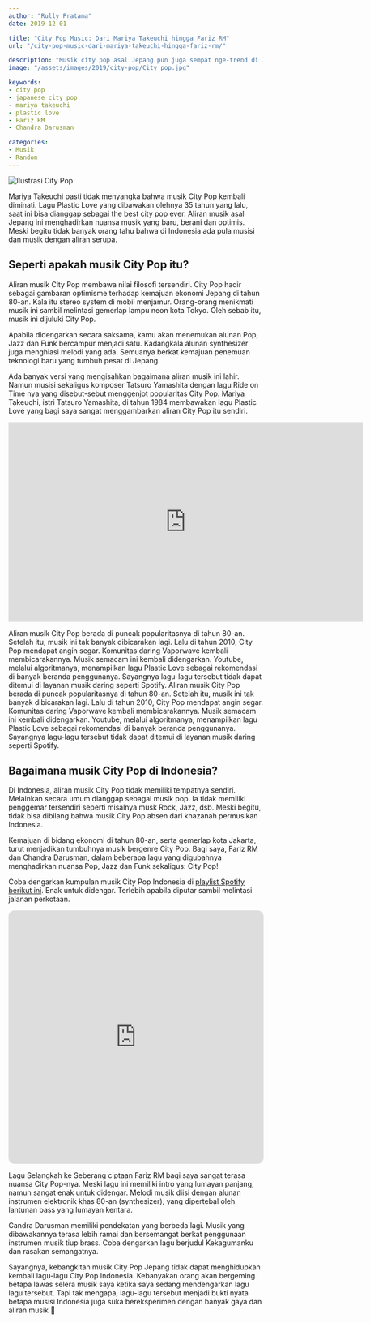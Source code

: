 ```yaml
---
author: "Rully Pratama"
date: 2019-12-01

title: "City Pop Music: Dari Mariya Takeuchi hingga Fariz RM"
url: "/city-pop-music-dari-mariya-takeuchi-hingga-fariz-rm/"

description: "Musik city pop asal Jepang pun juga sempat nge-trend di Indonesia di tahun 80-an"
image: "/assets/images/2019/city-pop/City_pop.jpg"

keywords:
- city pop
- japanese city pop
- mariya takeuchi
- plastic love
- Fariz RM
- Chandra Darusman

categories:
- Musik
- Random
---
```


![Ilustrasi City Pop](/assets/images/2019/city-pop/City_pop.jpg "Ilustrasi City Pop")

Mariya Takeuchi pasti tidak menyangka bahwa musik City Pop kembali diminati. Lagu Plastic Love yang dibawakan olehnya 35 tahun yang lalu, saat ini bisa dianggap sebagai the best city pop ever. Aliran musik asal Jepang ini menghadirkan nuansa musik yang baru, berani dan optimis. Meski begitu tidak banyak orang tahu bahwa di Indonesia ada pula musisi dan musik dengan aliran serupa.

## Seperti apakah musik City Pop itu?

Aliran musik City Pop membawa nilai filosofi tersendiri. City Pop hadir sebagai gambaran optimisme terhadap kemajuan ekonomi Jepang di tahun 80-an. Kala itu stereo system di mobil menjamur. Orang-orang menikmati musik ini sambil melintasi gemerlap lampu neon kota Tokyo. Oleh sebab itu, musik ini dijuluki City Pop.

Apabila didengarkan secara saksama, kamu akan menemukan alunan Pop, Jazz dan Funk bercampur menjadi satu. Kadangkala alunan synthesizer juga menghiasi melodi yang ada. Semuanya berkat kemajuan penemuan teknologi baru yang tumbuh pesat di Jepang.

Ada banyak versi yang mengisahkan bagaimana aliran musik ini lahir. Namun musisi sekaligus komposer Tatsuro Yamashita dengan lagu Ride on Time nya yang disebut-sebut menggenjot popularitas City Pop. Mariya Takeuchi, istri Tatsuro Yamashita, di tahun 1984 membawakan lagu Plastic Love yang bagi saya sangat menggambarkan aliran City Pop itu sendiri.

<iframe width="700" height="394" src="https://www.youtube.com/embed/T_lC2O1oIew?si=5CW8y8b29rEhNPxn" title="YouTube video player" frameborder="0" allow="accelerometer; autoplay; clipboard-write; encrypted-media; gyroscope; picture-in-picture; web-share" allowfullscreen></iframe>

Aliran musik City Pop berada di puncak popularitasnya di tahun 80-an. Setelah itu, musik ini tak banyak dibicarakan lagi. Lalu di tahun 2010, City Pop mendapat angin segar. Komunitas daring Vaporwave kembali membicarakannya. Musik semacam ini kembali didengarkan. Youtube, melalui algoritmanya, menampilkan lagu Plastic Love sebagai rekomendasi di banyak beranda penggunanya. Sayangnya lagu-lagu tersebut tidak dapat ditemui di layanan musik daring seperti Spotify.
Aliran musik City Pop berada di puncak popularitasnya di tahun 80-an. Setelah itu, musik ini tak banyak dibicarakan lagi. Lalu di tahun 2010, City Pop mendapat angin segar. Komunitas daring Vaporwave kembali membicarakannya. Musik semacam ini kembali didengarkan. Youtube, melalui algoritmanya, menampilkan lagu Plastic Love sebagai rekomendasi di banyak beranda penggunanya. Sayangnya lagu-lagu tersebut tidak dapat ditemui di layanan musik daring seperti Spotify.

## Bagaimana musik City Pop di Indonesia?

Di Indonesia, aliran musik City Pop tidak memiliki tempatnya sendiri. Melainkan secara umum dianggap sebagai musik pop. Ia tidak memiliki penggemar tersendiri seperti misalnya musk Rock, Jazz, dsb. Meski begitu, tidak bisa dibilang bahwa musik City Pop absen dari khazanah permusikan Indonesia.

Kemajuan di bidang ekonomi di tahun 80-an, serta gemerlap kota Jakarta, turut menjadikan tumbuhnya musik bergenre City Pop. Bagi saya, Fariz RM dan Chandra Darusman, dalam beberapa lagu yang digubahnya menghadirkan nuansa Pop, Jazz dan Funk sekaligus: City Pop!

Coba dengarkan kumpulan musik City Pop Indonesia di [playlist Spotify berikut ini](https://open.spotify.com/playlist/3FZdRvKi8VzMaO6eWIPGeR?si=bb053fdea0824bec). Enak untuk didengar. Terlebih apabila diputar sambil melintasi jalanan perkotaan.

<iframe style="border-radius:12px" src="https://open.spotify.com/embed/playlist/3FZdRvKi8VzMaO6eWIPGeR?utm_source=generator&theme=0" width=100%" height="500" frameBorder="0" allowfullscreen="" allow="autoplay; clipboard-write; encrypted-media; fullscreen; picture-in-picture" loading="lazy"></iframe>

Lagu Selangkah ke Seberang ciptaan Fariz RM bagi saya sangat terasa nuansa City Pop-nya. Meski lagu ini memiliki intro yang lumayan panjang, namun sangat enak untuk didengar. Melodi musik diisi dengan alunan instrumen elektronik khas 80-an (synthesizer), yang dipertebal oleh lantunan bass yang lumayan kentara.

Candra Darusman memiliki pendekatan yang berbeda lagi. Musik yang dibawakannya terasa lebih ramai dan bersemangat berkat penggunaan instrumen musik tiup brass. Coba dengarkan lagu berjudul Kekagumanku dan rasakan semangatnya.

Sayangnya, kebangkitan musik City Pop Jepang tidak dapat menghidupkan kembali lagu-lagu City Pop Indonesia. Kebanyakan orang akan bergeming betapa lawas selera musik saya ketika saya sedang mendengarkan lagu lagu tersebut. Tapi tak mengapa, lagu-lagu tersebut menjadi bukti nyata betapa musisi Indonesia juga suka bereksperimen dengan banyak gaya dan aliran musik 🎵
